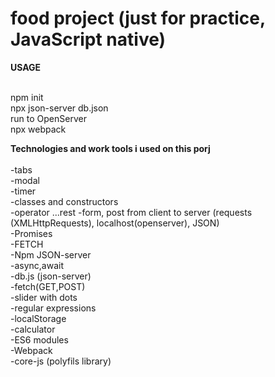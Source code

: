 # food project (just for practice, JavaScript native)

<b>USAGE</b><br><br>

npm init <br>
npx json-server db.json <br>
run to OpenServer <br>
npx webpack <br>



 <b>Technologies and work tools i used on this porj </b><br><br>
-tabs<br>
-modal<br>
-timer<br>
-classes and constructors<br>
-operator ...rest 
-form, post from client to server  (requests (XMLHttpRequests), localhost(openserver), JSON)<br>
-Promises<br>
-FETCH<br>
-Npm JSON-server<br>
-async,await<br>
-db.js (json-server)<br>
-fetch(GET,POST)<br>
-slider with dots<br>
-regular expressions<br>
-localStorage<br>
-calculator<br>
-ES6 modules<br>
-Webpack<br>
-core-js (polyfils library)<br>
